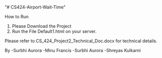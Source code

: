 "# CS424-Airport-Wait-Time"

How to Run

1. Please Download the Project
2. Run the File Default1.html on your server.

Please refer to CS_424_Project2_Technical_Doc.docx for technical details.

By 
-Surbhi Aurora
-Minu Francis
-Surbhi Aurora
-Shreyas Kulkarni
